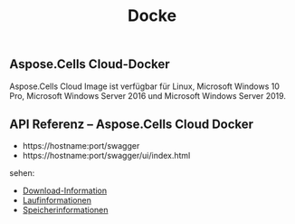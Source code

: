 ﻿---
title: Docke
second_title: Aspose.Cells Cloud Documen
type: docs
url: /de/docker-developer-guide/
aliases: [/docker/]
description: Aspose.Cells Wolke
weight: 30
---
## Aspose.Cells Cloud-Docker

 Aspose.Cells Cloud Image ist verfügbar für Linux, Microsoft Windows 10 Pro, Microsoft Windows Server 2016 und Microsoft Windows Server 2019.



## API Referenz – Aspose.Cells Cloud Docker

- https://hostname:port/swagger
- https://hostname:port/swagger/ui/index.html

sehen:
- [Download-Information](/cells/de/docker/downloads/) 
- [Laufinformationen](/cells/de/docker/run/) 
- [Speicherinformationen](/cells/de/docker/storage/) 
